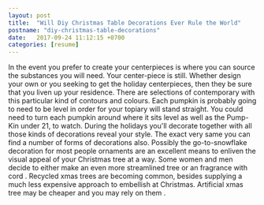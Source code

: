 ```yaml
---
layout: post
title:  "Will Diy Christmas Table Decorations Ever Rule the World"
postname: "diy-christmas-table-decorations"
date:   2017-09-24 11:12:15 +0700
categories: [resume]
---
```

In the event you prefer to create your centerpieces is where you can source the substances you will need. Your center-piece is still. Whether design your own or you seeking to get the holiday centerpieces, then they be sure that you liven up your residence. There are selections of contemporary with this particular kind of contours and colours. Each pumpkin is probably going to need to be level in order for your topiary will stand straight. You could need to turn each pumpkin around where it sits level as well as the Pump-Kin under 21, to watch. During the holidays you'll decorate together with all those kinds of decorations reveal your style. The exact very same you can find a number of forms of decorations also. Possibly the go-to-snowflake decoration for most people ornaments are an excellent means to enliven the visual appeal of your Christmas tree at a way. Some women and men decide to either make an even more streamlined tree or an fragrance with cord . Recycled xmas trees are becoming common, besides supplying a much less expensive approach to embellish at Christmas. Artificial xmas tree may be cheaper and you may rely on them .
